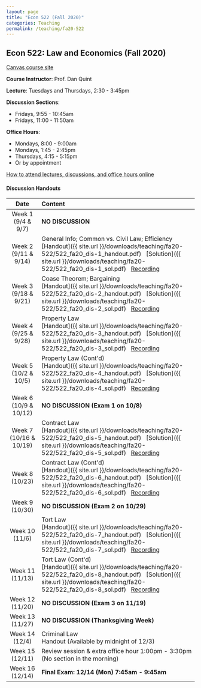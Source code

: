 ```yaml
---
layout: page
title: "Econ 522 (Fall 2020)"
categories: Teaching
permalink: /teaching/fa20-522
---
```


## Econ 522: Law and Economics (Fall 2020)

[Canvas course site](https://canvas.wisc.edu/courses/218041)

**Course Instructor**: Prof. Dan Quint

**Lecture**: Tuesdays and Thursdays, 2:30 - 3:45pm

**Discussion Sections**: 
* Fridays, 9:55 - 10:45am
* Fridays, 11:00 - 11:50am

**Office Hours**: 
* Mondays, 8:00 - 9:00am
* Mondays, 1:45 - 2:45pm
* Thursdays, 4:15 - 5:15pm
* Or by appointment

[How to attend lectures, discussions, and office hours online](https://canvas.wisc.edu/courses/218041/pages/how-to-join-live-lecture-slash-discussion-section-slash-office-hours)

#### Discussion Handouts

|     Date    |                     Content                     |
|:-----------:|	:---------------------------------------------- |
| Week 1 <br> (9/4 & 9/7) | **NO DISCUSSION** |
| Week 2 <br> (9/11 & 9/14) | General Info; Common vs. Civil Law; Efficiency <br> [Handout]({{ site.url }}/downloads/teaching/fa20-522/522_fa20_dis-1_handout.pdf) &nbsp; [Solution]({{ site.url }}/downloads/teaching/fa20-522/522_fa20_dis-1_sol.pdf) &nbsp; [Recording](https://us-lti.bbcollab.com/collab/ui/session/playback/load/b9403c970eba4d19a56c214f6838e50a) |
| Week 3 <br> (9/18 & 9/21) | Coase Theorem; Bargaining <br> [Handout]({{ site.url }}/downloads/teaching/fa20-522/522_fa20_dis-2_handout.pdf) &nbsp; [Solution]({{ site.url }}/downloads/teaching/fa20-522/522_fa20_dis-2_sol.pdf) &nbsp; [Recording](https://us-lti.bbcollab.com/recording/372c8b0fd03941799bf87a942f1618d5)|
| Week 4 <br> (9/25 & 9/28) | Property Law <br> [Handout]({{ site.url }}/downloads/teaching/fa20-522/522_fa20_dis-3_handout.pdf) &nbsp; [Solution]({{ site.url }}/downloads/teaching/fa20-522/522_fa20_dis-3_sol.pdf) &nbsp; [Recording](https://us-lti.bbcollab.com/recording/1039ea5afe6440ec812b5f33fb97329e)|
| Week 5 <br> (10/2 & 10/5) | Property Law (Cont'd) <br> [Handout]({{ site.url }}/downloads/teaching/fa20-522/522_fa20_dis-4_handout.pdf) &nbsp; [Solution]({{ site.url }}/downloads/teaching/fa20-522/522_fa20_dis-4_sol.pdf) &nbsp; [Recording](https://us-lti.bbcollab.com/recording/b547a3cbb8714b8fa7332c2023b35ccf)|
| Week 6 <br> (10/9 & 10/12) | **NO DISCUSSION (Exam 1 on 10/8)** |
| Week 7 <br> (10/16 & 10/19) | Contract Law <br> [Handout]({{ site.url }}/downloads/teaching/fa20-522/522_fa20_dis-5_handout.pdf) &nbsp; [Solution]({{ site.url }}/downloads/teaching/fa20-522/522_fa20_dis-5_sol.pdf) &nbsp; [Recording](https://us-lti.bbcollab.com/recording/9f4c2ebea07649ff82342894d4fa79fa)|
| Week 8 <br> (10/23) | Contract Law (Cont'd) <br> [Handout]({{ site.url }}/downloads/teaching/fa20-522/522_fa20_dis-6_handout.pdf) &nbsp; [Solution]({{ site.url }}/downloads/teaching/fa20-522/522_fa20_dis-6_sol.pdf) &nbsp; [Recording](https://youtu.be/k6AFAftc8as) |
| Week 9 <br> (10/30) | **NO DISCUSSION (Exam 2 on 10/29)** |
| Week 10 <br> (11/6) | Tort Law <br> [Handout]({{ site.url }}/downloads/teaching/fa20-522/522_fa20_dis-7_handout.pdf) &nbsp; [Solution]({{ site.url }}/downloads/teaching/fa20-522/522_fa20_dis-7_sol.pdf) &nbsp; [Recording](https://us-lti.bbcollab.com/recording/7c1a34b84b4c4a1188ae780e6a5e0915)|
| Week 11 <br> (11/13) | Tort Law (Cont'd) <br> [Handout]({{ site.url }}/downloads/teaching/fa20-522/522_fa20_dis-8_handout.pdf) &nbsp; [Solution]({{ site.url }}/downloads/teaching/fa20-522/522_fa20_dis-8_sol.pdf) &nbsp; [Recording](https://us-lti.bbcollab.com/recording/2d74767f916246d29625a8261d7b322c)|
| Week 12 <br> (11/20) | **NO DISCUSSION (Exam 3 on 11/19)** |
| Week 13 <br> (11/27) | **NO DISCUSSION (Thanksgiving Week)** |
| Week 14 <br> (12/4) | Criminal Law <br> Handout (Available by midnight of 12/3) | 
| Week 15 <br> (12/11) | Review session & extra office hour 1:00pm - 3:30pm (No section in the morning) |
| Week 16 <br> (12/14) | **Final Exam: 12/14 (Mon) 7:45am - 9:45am** |